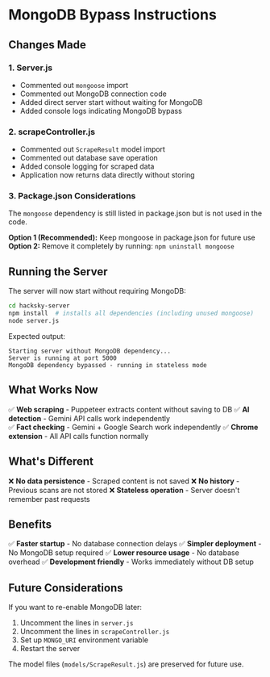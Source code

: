# MongoDB Bypass Instructions

## Changes Made

### 1. Server.js
- Commented out `mongoose` import
- Commented out MongoDB connection code  
- Added direct server start without waiting for MongoDB
- Added console logs indicating MongoDB bypass

### 2. scrapeController.js
- Commented out `ScrapeResult` model import
- Commented out database save operation
- Added console logging for scraped data
- Application now returns data directly without storing

### 3. Package.json Considerations
The `mongoose` dependency is still listed in package.json but is not used in the code.

**Option 1 (Recommended):** Keep mongoose in package.json for future use
**Option 2:** Remove it completely by running: `npm uninstall mongoose`

## Running the Server

The server will now start without requiring MongoDB:

```bash
cd hacksky-server
npm install  # installs all dependencies (including unused mongoose)
node server.js
```

Expected output:
```
Starting server without MongoDB dependency...
Server is running at port 5000
MongoDB dependency bypassed - running in stateless mode
```

## What Works Now

✅ **Web scraping** - Puppeteer extracts content without saving to DB
✅ **AI detection** - Gemini API calls work independently  
✅ **Fact checking** - Gemini + Google Search work independently
✅ **Chrome extension** - All API calls function normally

## What's Different

❌ **No data persistence** - Scraped content is not saved
❌ **No history** - Previous scans are not stored
❌ **Stateless operation** - Server doesn't remember past requests

## Benefits

✅ **Faster startup** - No database connection delays
✅ **Simpler deployment** - No MongoDB setup required
✅ **Lower resource usage** - No database overhead
✅ **Development friendly** - Works immediately without DB setup

## Future Considerations

If you want to re-enable MongoDB later:
1. Uncomment the lines in `server.js`
2. Uncomment the lines in `scrapeController.js`  
3. Set up `MONGO_URI` environment variable
4. Restart the server

The model files (`models/ScrapeResult.js`) are preserved for future use.

